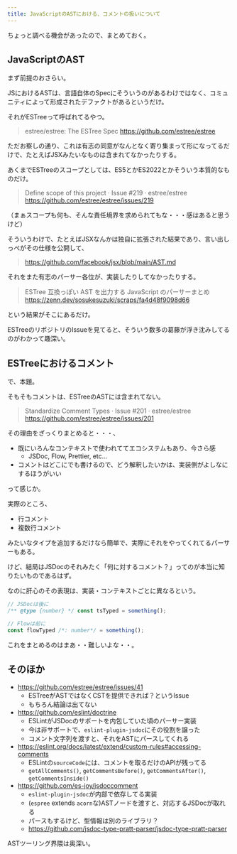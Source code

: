 ```yaml
---
title: JavaScriptのASTにおける、コメントの扱いについて
---
```


ちょっと調べる機会があったので、まとめておく。

## JavaScriptのAST

まず前提のおさらい。

JSにおけるASTは、言語自体のSpecにそういうのがあるわけではなく、コミュニティによって形成されたデファクトがあるというだけ。

それがESTreeって呼ばれてるやつ。

> estree/estree: The ESTree Spec
> https://github.com/estree/estree

ただお察しの通り、これは有志の同意がなんとなく寄り集まって形になってるだけで、たとえばJSXみたいなものは含まれてなかったりする。

あくまでESTreeのスコープとしては、ES5とかES2022とかそういう本質的なものだけ。

> Define scope of this project · Issue #219 · estree/estree
> https://github.com/estree/estree/issues/219

（まぁスコープも何も、そんな責任境界を求められてもな・・・感はあると思うけど）

そういうわけで、たとえばJSXなんかは独自に拡張された結果であり、言い出しっぺがその仕様を公開して、

> https://github.com/facebook/jsx/blob/main/AST.md

それをまた有志のパーサー各位が、実装したりしてなかったりする。

> ESTree 互換っぽい AST を出力する JavaScript のパーサーまとめ
> https://zenn.dev/sosukesuzuki/scraps/fa4d48f9098d66

という結果がそこにあるだけ。

ESTreeのリポジトリのIssueを見てると、そういう数多の葛藤が浮き沈みしてるのがわかって趣深い。

## ESTreeにおけるコメント

で、本題。

そもそもコメントは、ESTreeのASTには含まれてない。

> Standardize Comment Types · Issue #201 · estree/estree
> https://github.com/estree/estree/issues/201

その理由をざっくりまとめると・・・、

- 既にいろんなコンテキストで使われててエコシステムもあり、今さら感
  - JSDoc, Flow, Prettier, etc...
- コメントはどこにでも書けるので、どう解釈したいかは、実装側がよしなにするほうがいい

って感じか。

実際のところ、

- 行コメント
- 複数行コメント

みたいなタイプを追加するだけなら簡単で、実際にそれをやってくれてるパーサーもある。

けど、結局はJSDocのそれみたく「何に対するコメント？」ってのが本当に知りたいものであるはず。

なのに肝心のその表現は、実装・コンテキストごとに異なるという。

```js
// JSDocは後に
/** @type {number} */ const tsTyped = something();

// Flowは前に
const flowTyped /*: number*/ = something();
```

これをまとめるのはまあ・・難しいよな・・。

## そのほか

- https://github.com/estree/estree/issues/41
  - ESTreeがASTではなくCSTを提供できれば？というIssue
  - もちろん結論は出てない
- https://github.com/eslint/doctrine
  - ESLintがJSDocのサポートを内包していた頃のパーサー実装
  - 今は非サポートで、`eslint-plugin-jsdoc`にその役割を譲った
  - コメント文字列を渡すと、それをASTにパースしてくれる
- https://eslint.org/docs/latest/extend/custom-rules#accessing-comments
  - ESLintの`sourceCode`には、コメントを取るだけのAPIが残ってる
  - `getAllComments()`, `getCommentsBefore()`, `getCommentsAfter()`, `getCommentsInside()`
- https://github.com/es-joy/jsdoccomment
  - `eslint-plugin-jsdoc`が内部で依存してる実装
  - (`espree` extends `acorn`な)ASTノードを渡すと、対応するJSDocが取れる
  - パースもするけど、型情報は別のライブラリ？
  - https://github.com/jsdoc-type-pratt-parser/jsdoc-type-pratt-parser

ASTツーリング界隈は奥深い。
